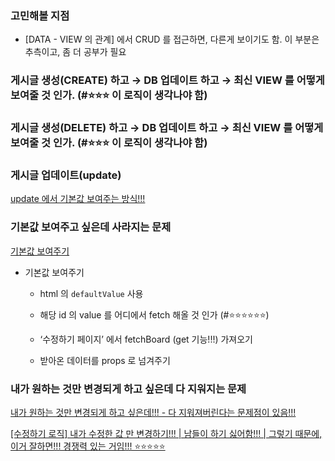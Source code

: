 ### 고민해볼 지점

- [DATA - VIEW 의 관계] 에서 CRUD 를 접근하면, 다른게 보이기도 함. 이 부분은 추측이고, 좀 더 공부가 필요

### 게시글 생성(CREATE) 하고 → DB 업데이트 하고 → 최신 VIEW 를 어떻게 보여줄 것 인가. (#⭐⭐⭐ 이 로직이 생각나야 함)

### 게시글 생성(DELETE) 하고 → DB 업데이트 하고 → 최신 VIEW 를 어떻게 보여줄 것 인가. (#⭐⭐⭐ 이 로직이 생각나야 함)

### 게시글 업데이트(update)

[update 에서 기본값 보여주는 방식!!!](https://www.notion.so/update-870597441ceb420497d3b8232e2c5c58?pvs=21)

### 기본값 보여주고 싶은데 사라지는 문제

[기본값 보여주기](https://www.notion.so/66699c1e06754c9592610c6ae42d2477?pvs=21)

- 기본값 보여주기
    
    - html 의 `defaultValue` 사용
        
    - 해당 id 의 value 를 어디에서 fetch 해올 것 인가 (#⭐⭐⭐⭐⭐⭐)
        
    - ‘수정하기 페이지’ 에서 fetchBoard (get 기능!!!) 가져오기
        
    - 받아온 데이터를 props 로 넘겨주기

### 내가 원하는 것만 변경되게 하고 싶은데 다 지워지는 문제

[내가 원하는 것만 변경되게 하고 싶은데!!! - 다 지워져버린다는 문제점이 있음!!!](https://www.notion.so/3ce98994bf9b4c4e89fed566b859e688?pvs=21)

[[수정하기 로직] 내가 수정한 값 만 변경하기!!! | 남들이 하기 싫어함!!! | 그렇기 때문에, 이거 잘하면!!! 경쟁력 있는 거임!!! ⭐⭐⭐⭐⭐](https://www.notion.so/5e474d36f784455e928b3fa884388884?pvs=21)